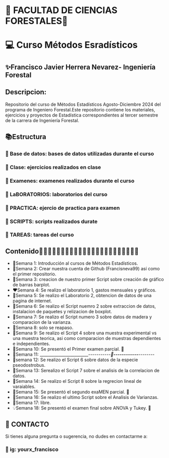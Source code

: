 # 🌱 FACULTAD DE CIENCIAS FORESTALES🍃 

# 💻 Curso Métodos Esradísticos 

## ✨Francisco  Javier Herrera Nevarez- Ingeniería Forestal 

## Descripcion: 
Repositorio del curso de Métodos Estadísticos Agosto-Diciembre 2024 del programa de Ingeniero Forestal.Este repositorio contiene los materiales, ejercicios y proyectos de Estadística correspondientes al tercer semestre de la carrera de Ingeniería Forestal.   

## 📚Estructura 

### 📂 Base de datos: bases de datos utilizadas durante el curso 
### 📂 Clase: ejercicios realizados en clase 
### 📂 Examenes: examenes realizados durante el curso 
### 📂 LaBORATORIOS: laboratorios del curso  
### 📂 PRACTICA: ejercio de practica para examen 
### 📂 SCRIPTS: scripts realizados durate 
### 📂 TAREAS: tareas del curso 

## Contenido🍂🍂🍂🍂🍂🍂🍂🍂🍂🍂🍂🍂🍂🍂🍂🍂🍂🍂🍂🍂🍂🍂🍂 

* 📅Semana 1: Introducción al cursos de Métodos Estadísticos. 
* 📅Semana 2: Crear nuestra cuenta de Github (Francisneva99) así como el primer repositorio.
* 📅Semana 3: creacion de nuestro primer Script sobre creación de gráfico de barras barplot. 
* ❤️Semana 4: Se realizo el laboratorio 1, gastos mensuales y gráficos. 
* 📅Semana 5: Se realizo el Laboratorio 2, obtencion de datos de una pagina de internet.
* 📅Semana 6: Se realizo el Script nuemro 2 sobre extraccion de datos, instalacion de paquetes  y relizacion de boxplot. 
* 📅Semana 7: Se realizo el Script numero 3 sobre datos de madera y comparacion de la varianza. 
* 📅Semana 8: solo se reapaso. 
* 📅Semana 9: Se realizo el Script 4 sobre una muestra experimental vs una muestra teorica, asi como comparacion de muestras dependientes e independientes. 
* 📅Semana 10: Se presentó el Primer examen parcial. 📝
* 🏁Semana 11: _________________________-----------___________👻------------____________--------  
* 📅semana 12: Se realizo el Script 6 sobre datos de la especie pseodostrobus.
* 📅Semana 13: Serealizo el Script 7 sobre el analisis de la correlacion de datos. 
* 📅Semana 14: Se realizo el Script 8 sobre la regrecion lineal de varaiables. 
* 🌈Semana 15: Se presentó el segundo exaMEN parcial. 📝
* 📅Semana 16: Se realizo el ultimo Script sobre el Analisis de Varianzas. 
* 📅Semana 17: libre. 
* 💡Semana 18: Se presentó el examen final sobre ANOVA y Tukey. 📝

## 📧 CONTACTO 
Si tienes alguna pregunta o sugerencia, no dudes en contactarme a:
### 💬 ig: yourx_francisco 

